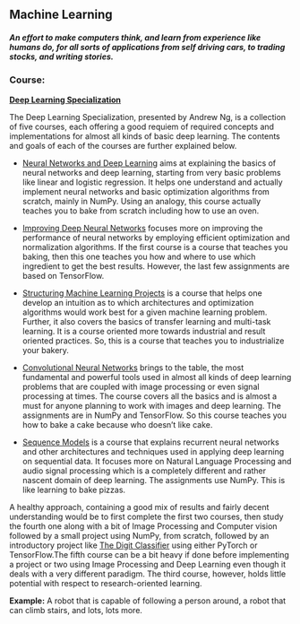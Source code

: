 ## Machine Learning

##### An effort to make computers think, and learn from experience like humans do, for all sorts of applications from self driving cars, to trading stocks, and writing stories.

### Course: 

[**Deep Learning Specialization**](https://www.coursera.org/specializations/deep-learning?)

The Deep Learning Specialization, presented by Andrew Ng, is a collection of five courses, each offering a good requiem of required concepts and implementations for almost all kinds of basic deep learning. The contents and goals of each of the courses are further explained below.

* [Neural Networks and Deep Learning](https://www.coursera.org/learn/neural-networks-deep-learning?specialization=deep-learning) aims at explaining the basics of neural networks and deep learning, starting from very basic problems like linear and logistic regression. It helps one understand and actually implement neural networks and basic optimization algorithms from scratch, mainly in NumPy. Using an analogy, this course actually teaches you to bake from scratch including how to use an oven.

* [Improving Deep Neural Networks](https://www.coursera.org/learn/deep-neural-network?specialization=deep-learning) focuses more on improving the performance of neural networks by employing efficient optimization and normalization algorithms. If the first course is a course that teaches you baking, then this one teaches you how and where to use which ingredient to get the best results. However, the last few assignments are based on TensorFlow.

* [Structuring Machine Learning Projects](https://www.coursera.org/learn/machine-learning-projects?specialization=deep-learning) is a course that helps one develop an intuition as to which architectures and optimization algorithms would work best for a given machine learning problem. Further, it also covers the basics of transfer learning and multi-task learning. It is a course oriented more towards industrial and result oriented practices. So, this is a course that teaches you to industrialize your bakery.

* [Convolutional Neural Networks](https://www.coursera.org/learn/convolutional-neural-networks?specialization=deep-learning) brings to the table, the most fundamental and powerful tools used in almost all kinds of deep learning problems that are coupled with image processing or even signal processing at times. The course covers all the basics and is almost a must for anyone planning to work with images and deep learning. The assignments are in NumPy and TensorFlow. So this course teaches you how to bake a cake because who doesn’t like cake.

* [Sequence Models](https://www.coursera.org/learn/nlp-sequence-models) is a course that explains recurrent neural networks and other architectures and techniques used in applying deep learning on sequential data. It focuses more on Natural Language Processing and audio signal processing which is a completely different and rather nascent domain of deep learning. The assignments use NumPy. This is like learning to bake pizzas.

A healthy approach, containing a good mix of results and fairly decent understanding would be to first complete the first two courses, then study the fourth one along with a bit of Image Processing and Computer vision followed by a small project using NumPy, from scratch, followed by an introductory project like [The Digit Classifier](http://www.ivlabs.in/mnist.html) using either PyTorch or TensorFlow.The fifth course can be a bit heavy if done before implementing a project or two using Image Processing and Deep Learning even though it deals with a very different paradigm. The third course, however, holds little potential with respect to research-oriented learning.

**Example:** A robot that is capable of following a person around, a robot that can climb stairs, and lots, lots more.
